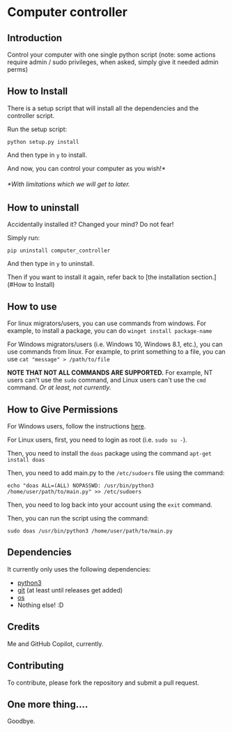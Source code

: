 # Computer controller


## Introduction
 Control your computer with one single python script
(note: some actions require admin / sudo privileges, when asked, simply give it needed admin perms)

## How to Install
There is a setup script that will install all the dependencies and the controller script.

Run the setup script:
```
python setup.py install
```
And then type in `y` to install.

And now, you can control your computer as you wish!*

###### *With limitations which we will get to later.

## How to uninstall
Accidentally installed it? Changed your mind? Do not fear!

Simply run:
```
pip uninstall computer_controller
```
And then type in `y` to uninstall.

Then if you want to install it again, refer back to [the installation section.](#How to Install)

## How to use

For linux migrators/users, you can use commands from windows.
For example, to install a package, you can do `winget install package-name`

For Windows migrators/users (i.e. Windows 10, Windows 8.1, etc.), you can use commands from linux.
For example, to print something to a file, you can use `cat "message" > /path/to/file`

**NOTE THAT NOT ALL COMMANDS ARE SUPPORTED.** For example, NT users can't use the `sudo` command, and Linux users can't use the `cmd` command. _Or at least, not currently._

## How to Give Permissions

For Windows users, follow the instructions [here](https://www.windowscentral.com/how-set-apps-always-run-administrator-windows-10).

For Linux users, first, you need to login as root (i.e. `sudo su -`).

Then, you need to install the `doas` package using the command `apt-get install doas`


Then, you need to add main.py to the `/etc/sudoers` file using the command:
```
echo "doas ALL=(ALL) NOPASSWD: /usr/bin/python3 /home/user/path/to/main.py" >> /etc/sudoers
```

Then, you need to log back into your account using the `exit` command.

Then, you can run the script using the command:
```
sudo doas /usr/bin/python3 /home/user/path/to/main.py
```

## Dependencies
It currently only uses the following dependencies:
* [python3](https://www.python.org/downloads/)
* [git](https://git-scm.com/downloads) (at least until releases get added)
* [os](https://docs.python.org/3/library/os.html)
* Nothing else! :D

## Credits
Me and GitHub Copilot, currently.

## Contributing

To contribute, please fork the repository and submit a pull request.

## One more thing....

Goodbye.